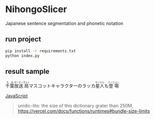 # NihongoSlicer
Japanese sentence segmentation and phonetic notation
## run project
```bash
pip install -r requirements.txt
python index.py
```

## result sample

<div id="result"><ruby>千葉<rp>(</rp><rt>ちば</rt><rp>)</rp></ruby><ruby>放送<rp>(</rp><rt>ほーそー</rt><rp>)</rp></ruby><ruby>局<rp>(</rp><rt>きょく</rt><rp>)</rp></ruby>マスコットキャラクターのラッカ<ruby>星<rp>(</rp><rt>せー</rt><rp>)</rp></ruby><ruby>人<rp>(</rp><rt>にん</rt><rp>)</rp></ruby>も<ruby>登場<rp>(</rp><rt>とーじょー</rt><rp>)</rp></ruby></div>

[JavaScript](https://github.com/lfl976/tools/blob/main/kanji2hiragana.html)

>unidic-lite: the size of this dictionary grater than 250M,
> https://vercel.com/docs/functions/runtimes#bundle-size-limits
